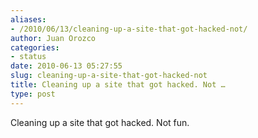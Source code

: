 ```yaml
---
aliases:
- /2010/06/13/cleaning-up-a-site-that-got-hacked-not/
author: Juan Orozco
categories:
- status
date: 2010-06-13 05:27:55
slug: cleaning-up-a-site-that-got-hacked-not
title: Cleaning up a site that got hacked. Not …
type: post
---
```


Cleaning up a site that got hacked. Not fun.